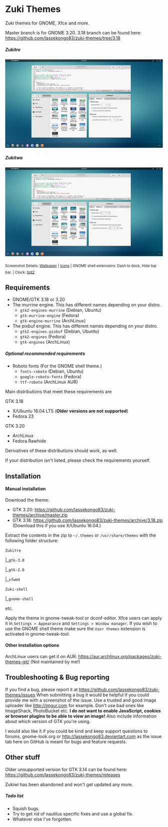 # Zuki Themes

Zuki themes for GNOME, Xfce and more.

Master branch is for GNOME 3.20.
3.18 branch can be found here: https://github.com/lassekongo83/zuki-themes/tree/3.18

##### Zukitre

![Zukitre theme](zukitre.png?raw=true)

##### Zukitwo

![Zukitwo theme](zukitwo.png?raw=true)

<sub>Screenshot Details: [Wallpaper](http://mustberesult.deviantart.com/art/Almora-212657321) | [Icons](https://github.com/numixproject/numix-icon-theme-circle) | GNOME shell extensions: Dash to dock, Hide top bar. | Clock: [tint2](https://gist.github.com/lassekongo83/d9c432457599c4633280423c6a77c7be)</sub>

## Requirements

* GNOME/GTK 3.18 or 3.20
* The murrine engine. This has different names depending on your distro.
  * `gtk2-engines-murrine` (Debian, Ubuntu)
  * `gtk-murrine-engine` (Fedora)
  * `gtk-engine-murrine` (ArchLinux)
* The pixbuf engine. This has different names depending on your distro.
  * `gtk2-engines-pixbuf` (Debian, Ubuntu)
  * `gtk2-engines` (Fedora)
  * `gtk-engines` (ArchLinux)

##### Optional recommended requirements
* Roboto fonts (For the GNOME shell theme.)
  * `fonts-roboto` (Debian, Ubuntu)
  * `google-roboto-fonts` (Fedora)
  * `ttf-roboto` (ArchLinux AUR)

Main distributions that meet these requirements are

GTK 3.18
* X/Ubuntu 16.04 LTS (**Older versions are not supported**)
* Fedora 23

GTK 3.20
* ArchLinux
* Fedora Rawhide

Derivatives of these distributions should work, as well.

If your distribution isn't listed, please check the requirements yourself.

## Installation

#### Manual installation

Download the theme: 
  * GTK 3.20: https://github.com/lassekongo83/zuki-themes/archive/master.zip
  * GTK 3.18: https://github.com/lassekongo83/zuki-themes/archive/3.18.zip (Download this if you use X/Ubuntu 16.04.)

Extract the contents in the zip to `~/.themes` or `/usr/share/themes` with the following folder structure:

`Zukitre`

  |_`gtk-3.0`

  |_`gtk-2.0`

  |_`xfwm4`

`Zuki-shell`

  |_`gnome-shell`


etc.

Apply the theme in gnome-tweak-tool or dconf-editor. Xfce users can apply it in `Settings > Appearance` and `Settings > Window manager`. If you wish to use the GNOME shell theme make sure the `User themes` extension is activated in gnome-tweak-tool.

#### Other installation options

ArchLinux users can get it on AUR: https://aur.archlinux.org/packages/zuki-themes-git/ (Not maintained by me!)

## Troubleshooting & Bug reporting

If you find a bug, please report it at https://github.com/lassekongo83/zuki-themes/issues
When submitting a bug it would be helpful if you could provide me with a screenshot of the issue. Use a trusted and good image uploader like http://imgur.com for example. Don't use bad ones like ImageShack, PhotoBucket etc. **I do not want to enable JavaScript, cookies or browser plugins to be able to view an image!** Also include information about which version of GTK you're using. 

I would also like it if you could be kind and keep support questions to forums, gnome-look.org or http://lassekongo83.deviantart.com as the issue tab here on GitHub is meant for bugs and feature requests.

## Other stuff

Older unsupported version for GTK 3.14 can be found here: https://github.com/lassekongo83/zuki-themes/releases

Zukiwi has been abandoned and won't get updated any more.

##### Todo list
  * Squish bugs.
  * Try to get rid of nautilus specific fixes and use a global fix.
  * Whatever else I've forgotten.

